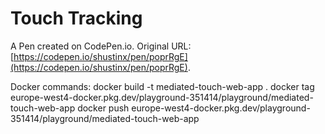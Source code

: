 # Touch Tracking

A Pen created on CodePen.io. Original URL: [https://codepen.io/shustinx/pen/poprRgE](https://codepen.io/shustinx/pen/poprRgE).



Docker commands:
  docker build -t mediated-touch-web-app .
  docker tag <docker-image-id> europe-west4-docker.pkg.dev/playground-351414/playground/mediated-touch-web-app
  docker push europe-west4-docker.pkg.dev/playground-351414/playground/mediated-touch-web-app    